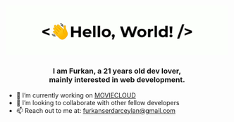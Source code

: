 ![ Alt text](https://raw.githubusercontent.com/iamludal/iamludal/master/assets/greetings.gif)

<h3 align="center">
   I am Furkan, a 21 years old dev lover, <br> mainly interested in web development.
</h3>

- 🌱 I’m currently working on [MOVIECLOUD](https://github.com/Fuggel/MOVIECLOUD)
- 👯 I’m looking to collaborate with other fellow developers
- 📫 Reach out to me at: [furkanserdarceylan@gmail.com](mailto:furkanserdarceylan@gmail.com)

